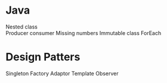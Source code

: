 # Java 
Nested class  
Producer consumer
Missing numbers
Immutable class
ForEach

# Design Patters
Singleton
Factory
Adaptor
Template
Observer